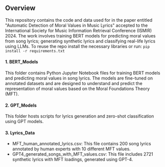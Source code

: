 ## Overview
This repository contains the code and data used for in the paper entitled "Automatic Detection of Moral Values in Music Lyrics" accepted to the International Society for Music Information Retrieval Conference (ISMIR) 2024. 
The work involves training BERT models for predicting moral values from song lyrics; generating synthetic lyrics and classifying real-life lyrics using LLMs. 
To reuse the repo install the necessary libraries or run:
``` pip install -r requirements.txt ```

#### 1. BERT_Models
This folder contains Python Jupyter Notebook files for training BERT models and predicting moral values in song lyrics. 
The models are fine-tuned on annotated datasets and are designed to understand and predict the representation of moral values based on the Moral Foundations Theory (MFT).

#### 2. GPT_Models
This folder hosts scripts for lyrics generation and zero-shot classification using GPT models.

#### 3. Lyrics_Data
- MFT_human_annotated_lyrics.csv: This file contains 200 song lyrics annotated by human experts with 10 different MFT values.
- GPT4_generated_songs_with_MFT_values.csv: This file includes 2721 synthetic lyrics with MFT loadings, generated using GPT-4.

